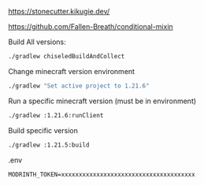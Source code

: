 https://stonecutter.kikugie.dev/

https://github.com/Fallen-Breath/conditional-mixin

Build All versions:
```bash
./gradlew chiseledBuildAndCollect
```
Change minecraft version environment
```bash
./gradlew "Set active project to 1.21.6"
```
Run a specific minecraft version (must be in environment)
```bash
./gradlew :1.21.6:runClient
```
Build specific version
```bash
./gradlew :1.21.5:build
```

.env
```
MODRINTH_TOKEN=xxxxxxxxxxxxxxxxxxxxxxxxxxxxxxxxxxxxxx
```